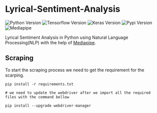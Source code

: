 # Lyrical-Sentiment-Analysis
![Python Version](https://img.shields.io/badge/Python-3.7.6-red)
![Tensorflow Version](https://img.shields.io/badge/tensorflow-2.3.0-lime)
![Keras Version](https://img.shields.io/badge/keras-2.4.3-orange)
![Pypi Version](https://img.shields.io/badge/pypi-20.0.2-yellow)
![Mediapipe](https://img.shields.io/badge/mediapipe-blue)

Lyrical Sentiment Analysis in Python using Natural Language Processing(NLP) with the help of [Mediapipe](https://developers.google.com/mediapipe).

## Scraping
 To start the scraping process we need to get the requirement for the scarping.
 ```
pip install -r requirements.txt

# we need to update the webdriver after we import all the required files with the command bellow

pip install --upgrade webdriver-manager
```
